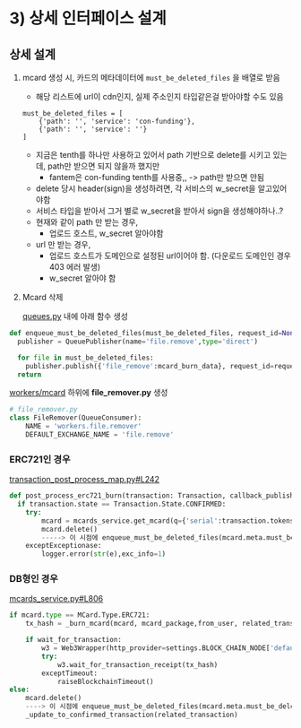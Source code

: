 # 3) 상세 인터페이스 설계

## 상세 설계

1. mcard 생성 시, 카드의 메타데이터에 `must_be_deleted_files` 을 배열로 받음
    - 해당 리스트에 url이 cdn인지, 실제 주소인지 타입같은걸 받아야할 수도 있음
    ```
    must_be_deleted_files = [
        {'path': '', 'service': 'con-funding'},
        {'path': '', 'service': ''}
    ]
    ```
    - 지금은 tenth를 하나만 사용하고 있어서 path 기반으로 delete를 시키고 있는데, path만 받으면 되지 않을까 했지만
        - fantem은 con-funding tenth를 사용중,, -> path만 받으면 안됨
    - delete 당시 header(sign)을 생성하려면, 각 서비스의 w_secret을 알고있어야함
    - 서비스 타입을 받아서 그거 별로 w_secret을 받아서 sign을 생성해야하나..?
    - 현재와 같이 path 만 받는 경우, 
        - 업로드 호스트, w_secret 알아야함
    - url 만 받는 경우,
        - 업로드 호스트가 도메인으로 설정된 url이어야 함. (다운로드 도메인인 경우 403 에러 발생)
        - w_secret 알아야 함


2. Mcard 삭제

    [queues.py](https://github.daumkakao.com/blockchain-tf/koin-server/blob/master/mcard/services/queues.py) 내에 아래 함수 생성 

```python
def enqueue_must_be_deleted_files(must_be_deleted_files, request_id=None)
  publisher = QueuePublisher(name='file.remove',type='direct')

  for file in must_be_deleted_files:
    publisher.publish({'file_remove':mcard_burn_data}, request_id=request_id)
  return
```

[workers/mcard](https://github.daumkakao.com/blockchain-tf/koin-server/tree/master/workers/mcard)
하위에 **file_remover.py** 생성

```python
# file_remover.py
class FileRemover(QueueConsumer):
    NAME = 'workers.file.remover'
    DEFAULT_EXCHANGE_NAME = 'file.remove'
```

### ERC721인 경우

[transaction_post_process_map.py#L242](https://github.daumkakao.com/blockchain-tf/koin-server/blob/master/workers/transaction/transaction_post_process_map.py#L242)

```python
def post_process_erc721_burn(transaction: Transaction, callback_publisher=None):
  if transaction.state == Transaction.State.CONFIRMED:
    try:
        mcard = mcards_service.get_mcard(q={'serial':transaction.tokens_transferred.value})
        mcard.delete()
        -----> 이 시점에 enqueue_must_be_deleted_files(mcard.meta.must_be_deleted_files) 
    exceptExceptionase:
        logger.error(str(e),exc_info=1)
```

### DB형인 경우

[mcards_service.py#L806](https://github.daumkakao.com/blockchain-tf/koin-server/blob/master/mcard/services/mcards_service.py#L806)

```python
if mcard.type == MCard.Type.ERC721:
    tx_hash = _burn_mcard(mcard, mcard_package,from_user, related_transaction,nonce)

    if wait_for_transaction:
        w3 = Web3Wrapper(http_provider=settings.BLOCK_CHAIN_NODE['default']['URI'])
        try:
            w3.wait_for_transaction_receipt(tx_hash)
        exceptTimeout:
            raiseBlockchainTimeout()
else:
    mcard.delete()
    ----> 이 시점에 enqueue_must_be_deleted_files(mcard.meta.must_be_deleted_files) 
    _update_to_confirmed_transaction(related_transaction)
```
